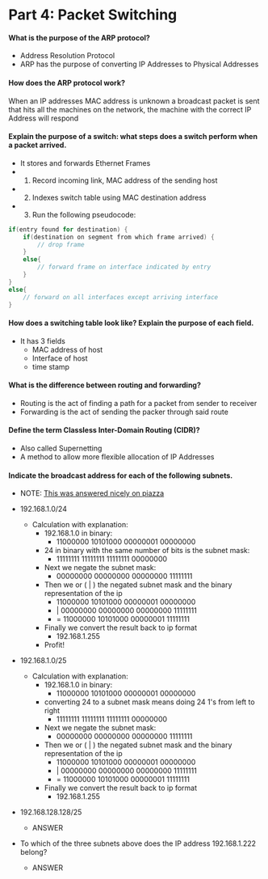 # Part 4: Packet Switching
#### What is the purpose of the ARP protocol?
* Address Resolution Protocol
* ARP has the purpose of converting IP Addresses to Physical Addresses

#### How does the ARP protocol work?
 When an IP addresses MAC address is unknown a broadcast packet is sent that hits all the machines on the network, the machine with the correct IP Address will respond

####  Explain the purpose of a switch: what steps does a switch perform when a packet arrived.
* It stores and forwards Ethernet Frames
* 1. Record incoming link, MAC address of the sending host
* 2. Indexes switch table using MAC destination address
* 3. Run the following pseudocode:
```c
if(entry found for destination) {
    if(destination on segment from which frame arrived) {
        // drop frame
    }
    else{
        // forward frame on interface indicated by entry
    }
}
else{
    // forward on all interfaces except arriving interface
}
```  


####  How does a switching table look like? Explain the purpose of each field.
* It has 3 fields
    * MAC address of host
    * Interface of host
    * time stamp

#### What is the difference between routing and forwarding?
* Routing is the act of finding a path for a packet from sender to receiver
* Forwarding is the act of sending the packer through said route

####  Define the term Classless Inter-Domain Routing (CIDR)?
* Also called Supernetting
* A method to allow more flexible allocation of IP Addresses

#### Indicate the broadcast address for each of the following subnets.
* NOTE: [This was answered nicely on piazza](https://piazza.com/class/irhlughcpnt1q4?cid=304)
* 192.168.1.0/24
    * Calculation with explanation:
        * 192.168.1.0 in binary: 
            * 11000000 10101000 00000001 00000000
        * 24 in binary with the same number of bits is the subnet mask:
            * 11111111 11111111 11111111 00000000
        * Next we negate the subnet mask:
            * 00000000 00000000 00000000 11111111
        * Then we or ( | ) the negated subnet mask and the binary representation of the ip
            *   11000000 10101000 00000001 00000000
            * | 00000000 00000000 00000000 11111111
            * = 11000000 10101000 00000001 11111111
        * Finally we convert the result back to ip format
            * 192.168.1.255
        * Profit!

* 192.168.1.0/25
    * Calculation with explanation:
        * 192.168.1.0 in binary: 
            * 11000000 10101000 00000001 00000000
        * converting 24 to a subnet mask means doing 24 1's from left to right 
            * 11111111 11111111 11111111 00000000
        * Next we negate the subnet mask:
            * 00000000 00000000 00000000 11111111
        * Then we or ( | ) the negated subnet mask and the binary representation of the ip
            *   11000000 10101000 00000001 00000000
            * | 00000000 00000000 00000000 11111111
            * = 11000000 10101000 00000001 11111111
        * Finally we convert the result back to ip format
            * 192.168.1.255
            
* 192.168.128.128/25
    * ANSWER
* To which of the three subnets above does the IP address 192.168.1.222 belong?
    * ANSWER
